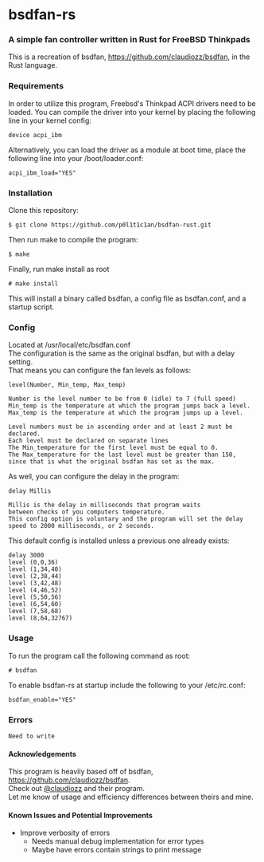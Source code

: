 # bsdfan-rs
### A simple fan controller written in Rust for FreeBSD Thinkpads

This is a recreation of bsdfan, https://github.com/claudiozz/bsdfan, in the Rust language.

### Requirements
In order to utilize this program, Freebsd's Thinkpad ACPI drivers need to be loaded. 
You can compile the driver into your kernel by placing the following line in your kernel config:

`device acpi_ibm`

Alternatively, you can load the driver as a module at boot time, place the following line into your /boot/loader.conf:

`acpi_ibm_load="YES"`

### Installation
Clone this repository:
```
$ git clone https://github.com/p0l1t1c1an/bsdfan-rust.git
```
Then run make to compile the program:
```
$ make
```
Finally, run make install as root
```
# make install
```
This will install a binary called bsdfan, a config file as bsdfan.conf, and a startup script.

### Config
Located at /usr/local/etc/bsdfan.conf   
The configuration is the same as the original bsdfan, but with a delay setting.  
That means you can configure the fan levels as follows:
```
level(Number, Min_temp, Max_temp)

Number is the level number to be from 0 (idle) to 7 (full speed)
Min_temp is the temperature at which the program jumps back a level.
Max_temp is the temperature at which the program jumps up a level.

Level numbers must be in ascending order and at least 2 must be declared.
Each level must be declared on separate lines
The Min_temperature for the first level must be equal to 0.
The Max_temperature for the last level must be greater than 150, 
since that is what the original bsdfan has set as the max.
```
As well, you can configure the delay in the program:
```
delay Millis

Millis is the delay in milliseconds that program waits 
between checks of you computers temperature.
This config option is voluntary and the program will set the delay
speed to 2000 milliseconds, or 2 seconds.
```

This default config is installed unless a previous one already exists:
```
delay 3000
level (0,0,36)
level (1,34,40)
level (2,38,44)
level (3,42,48)
level (4,46,52)
level (5,50,56)
level (6,54,60)
level (7,58,68)
level (8,64,32767)
```

### Usage
To run the program call the following command as root: 
```
# bsdfan
```

To enable bsdfan-rs at startup include the following to your /etc/rc.conf:

`bsdfan_enable="YES"`


### Errors
`Need to write`

#### Acknowledgements
This program is heavily based off of bsdfan, https://github.com/claudiozz/bsdfan.   
Check out [@claudiozz](https://github.com/claudiozz) and their program.   
Let me know of usage and efficiency differences between theirs and mine.

#### Known Issues and Potential Improvements
- Improve verbosity of errors
  - Needs manual debug implementation for error types
  - Maybe have errors contain strings to print message
   
